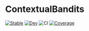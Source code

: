 # ContextualBandits
[![Stable](https://img.shields.io/badge/docs-stable-blue.svg)](https://dfcorbin.github.io/ContextualBandits.jl/stable)
[![Dev](https://img.shields.io/badge/docs-dev-blue.svg)](https://dfcorbin.github.io/ContextualBandits.jl/dev)
![CI](https://github.com/dfcorbin/ContextualBandits.jl/workflows/CI/badge.svg)
[![Coverage](https://codecov.io/gh/dfcorbin/ContextualBandits.jl/branch/main/graph/badge.svg)](https://codecov.io/gh/dfcorbin/ContextualBandits.jl)
